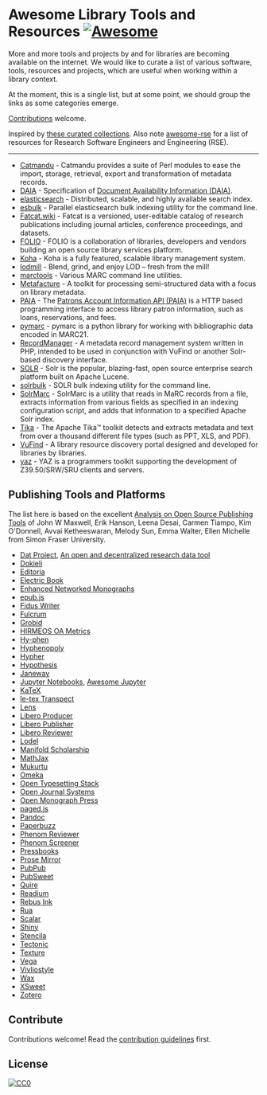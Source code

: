 # Awesome Library Tools and Resources [![Awesome](https://awesome.re/badge.svg)](https://awesome.re)

More and more tools and projects by and for libraries are becoming available on the internet. We would like to curate a list of various software, tools, resources and projects, which are useful when working within a library context.

At the moment, this is a single list, but at some point, we should group the links as some categories emerge.

[Contributions](contributing.md) welcome.

Inspired by [these curated collections](https://github.com/sindresorhus/awesome). Also note [awesome-rse](https://github.com/geyslein/awesome-rse) for a list of resources for Research Software Engineers and Engineering (RSE).

--------------------------------------------------------------------------------

- [Catmandu](https://metacpan.org/pod/Catmandu) - Catmandu provides a suite of Perl modules to ease the import, storage, retrieval, export and transformation of metadata records.
- [DAIA](https://github.com/gbv/daia) - Specification of [Document Availability Information (DAIA)](http://gbv.github.io/daia).
- [elasticsearch](https://www.elastic.co/) - Distributed, scalable, and highly available search index.
- [esbulk](https://github.com/miku/esbulk) - Parallel elasticsearch bulk indexing utility for the command line.
- [Fatcat.wiki](https://fatcat.wiki/) - Fatcat is a versioned, user-editable catalog of research publications including journal articles, conference proceedings, and datasets.
- [FOLIO](https://www.folio.org/) - FOLIO is a collaboration of libraries, developers and vendors building an open source library services platform.
- [Koha](http://koha-community.org/) - Koha is a fully featured, scalable library management system.
- [lodmill](https://github.com/lobid/lodmill) - Blend, grind, and enjoy LOD – fresh from the mill!
- [marctools](https://github.com/ubleipzig/marctools) - Various MARC command line utilities.
- [Metafacture](https://github.com/culturegraph/metafacture-core) - A toolkit for processing semi-structured data with a focus on library metadata.
- [PAIA](https://github.com/gbv/paia) - The [Patrons Account Information API (PAIA)](http://gbv.github.io/paia/paia.html) is a HTTP based programming interface to access library patron information, such as loans, reservations, and fees.
- [pymarc](https://github.com/edsu/pymarc) - pymarc is a python library for working with bibliographic data encoded in MARC21.
- [RecordManager](https://github.com/NatLibFi/RecordManager) - A metadata record management system written in PHP, intended to be used in conjunction with VuFind or another Solr-based discovery interface.
- [SOLR](http://lucene.apache.org/solr/) - Solr is the popular, blazing-fast, open source enterprise search platform built on Apache Lucene.
- [solrbulk](https://github.com/miku/solrbulk) - SOLR bulk indexing utility for the command line.
- [SolrMarc](https://github.com/solrmarc/solrmarc) - SolrMarc is a utility that reads in MaRC records from a file, extracts information from various fields as specified in an indexing configuration script, and adds that information to a specified Apache Solr index.
- [Tika](https://tika.apache.org/) - The Apache Tika™ toolkit detects and extracts metadata and text from over a thousand different file types (such as PPT, XLS, and PDF).
- [VuFind](https://github.com/vufind-org/vufind/) - A library resource discovery portal designed and developed for libraries by libraries.
- [yaz](http://www.indexdata.com/yaz) - YAZ is a programmers toolkit supporting the development of Z39.50/SRW/SRU clients and servers.

## Publishing Tools and Platforms

The list here is based on the excellent [Analysis on Open Source Publishing Tools](https://mindthegap.pubpub.org/) of John W Maxwell, Erik Hanson, Leena Desai, Carmen Tiampo, Kim O'Donnell, Avvai Ketheeswaran, Melody Sun, Emma Walter, Ellen Michelle from Simon Fraser University.

- [Dat Project](https://dat.foundation/), [An open and decentralized research data tool](https://www.nature.com/articles/sdata2018221)
- [Dokieli](https://dokie.li/)
- [Editoria](https://editoria.pub/)
- [Electric Book](http://electricbook.works/)
- [Enhanced Networked Monographs](https://wp.nyu.edu/enmproject/)
- [epub.js](http://futurepress.org/)
- [Fidus Writer](https://www.fiduswriter.org/)
- [Fulcrum](http://fulcrum.org/)
- [Grobid](https://grobid.readthedocs.io/en/latest/Introduction/)
- [HIRMEOS OA Metrics](https://metrics.operas-eu.org/docs/getting-started)
- [Hy-phen](https://github.com/ytiurin/hyphen)
- [Hyphenopoly](http://mnater.github.io/Hyphenopoly/)
- [Hypher](https://github.com/bramstein/hypher)
- [Hypothesis](https://web.hypothes.is/)
- [Janeway](https://janeway.systems/)
- [Jupyter Notebooks](http://jupyter.org/), [Awesome Jupyter](https://github.com/markusschanta/awesome-jupyter)
- [KaTeX](https://katex.org/)
- [le-tex Transpect](https://transpect.github.io/)
- [Lens](https://lens.elifesciences.org/about/#info/all)
- [Libero Producer](https://libero.pub/)
- [Libero Publisher](https://libero.pub/)
- [Libero Reviewer](https://libero.pub/)
- [Lodel](http://www.lodel.org/index.html)
- [Manifold Scholarship](https://manifoldapp.org/)
- [MathJax](https://www.mathjax.org/)
- [Mukurtu](http://mukurtu.org/)
- [Omeka](https://omeka.org/)
- [Open Typesetting Stack](https://pkp.sfu.ca/open-typesetting-stack/)
- [Open Journal Systems](https://pkp.sfu.ca/ojs)
- [Open Monograph Press](https://pkp.sfu.ca/omp)
- [paged.js](https://www.pagedmedia.org/paged.js)
- [Pandoc](https://pandoc.org/)
- [Paperbuzz](https://www.paperbuzz.org/)
- [Phenom Reviewer](https://demo.review.hindawi.com/)
- [Phenom Screener](https://demo.review.hindawi.com/)
- [Pressbooks](https://pressbooks.com/)
- [Prose Mirror](http://prosemirror.net/)
- [PubPub](https://pubpub.org/)
- [PubSweet](https://gitlab.coko.foundation/pubsweet/pubsweet)
- [Quire](https://github.com/gettypubs/quire)
- [Readium](https://readium.org/)
- [Rebus Ink](https://rebus.ink/)
- [Rua](https://github.com/ubiquitypress/rua)
- [Scalar](https://scalar.me/anvc/)
- [Shiny](https://shiny.rstudio.com/)
- [Stencila](https://stenci.la/)
- [Tectonic](https://tectonic-typesetting.github.io/en-US/)
- [Texture](http://substance.io/texture/)
- [Vega](http://vegapublish.com/)
- [Vivliostyle](https://vivliostyle.org/)
- [Wax](https://coko.foundation/category/wax-editor/)
- [XSweet](http://xsweet.coko.foundation/)
- [Zotero](https://www.zotero.org/)

## Contribute

Contributions welcome! Read the [contribution guidelines](contributing.md) first.

## License

[![CC0](https://mirrors.creativecommons.org/presskit/buttons/88x31/svg/cc-zero.svg)](https://creativecommons.org/publicdomain/zero/1.0)
